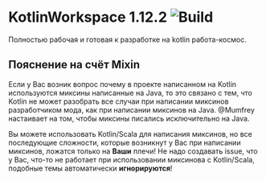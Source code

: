 # KotlinWorkspace 1.12.2 ![Build](https://github.com/Ivasik78/KotlinWorkspace/workflows/Build/badge.svg)
Полностью рабочая и готовая к разработке на kotlin работа-космос.

## Пояснение на счёт Mixin
Если у Вас возник вопрос почему в проекте написанном на Kotlin используются миксины написанные на Java, то это связано с тем, 
что Kotlin не может разобрать все случаи при написании миксинов разработчиком мода, как при написании миксинов на Java.
@Mumfrey настаивает на том, чтобы миксины писались исключительно на Java.

Вы можете использовать Kotlin/Scala для написания миксинов, но все последующие сложности, 
которые возникнут у Вас при написании миксинов, ложатся только на **Ваши** плечи!
Не надо создавать issue, что у Вас, что-то не работает при использовании миксинова с Kotlin/Scala,
подобные темы автоматически **игнорируются**!

